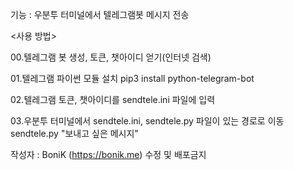 <SendTele>
   
기능 : 우분투 터미널에서 텔레그램봇 메시지 전송

<사용 방법>
   
00.텔레그램 봇 생성, 토큰, 챗아이디 얻기(인터넷 검색)
   
01.텔레그램 파이썬 모듈 설치
   pip3 install python-telegram-bot
   
02.텔레그램 토큰, 챗아이디를 sendtele.ini 파일에 입력
  
03.우분투 터미널에서 sendtele.ini, sendtele.py 파일이 있는 경로로 이동
   sendtele.py "보내고 싶은 메시지"

작성자 : BoniK (https://bonik.me)
수정 및 배포금지
